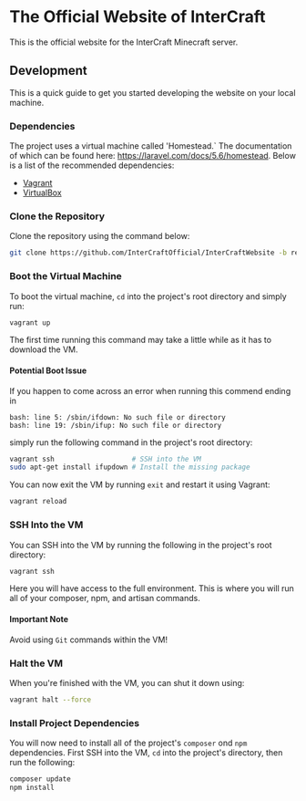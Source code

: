 # The Official Website of InterCraft

This is the official website for the InterCraft Minecraft server.

## Development

This is a quick guide to get you started developing the website on your local machine.

### Dependencies

The project uses a virtual machine called 'Homestead.` The documentation of which can be found here: https://laravel.com/docs/5.6/homestead. Below is a list of the recommended dependencies:

- [Vagrant](https://vagrantup.com)
- [VirtualBox](https://virtualbox.org)

### Clone the Repository

Clone the repository using the command below:

```sh
git clone https://github.com/InterCraftOfficial/InterCraftWebsite -b rewrite
```

### Boot the Virtual Machine

To boot the virtual machine, `cd` into the project's root directory and simply run:

```sh
vagrant up
```

The first time running this command may take a little while as it has to download the VM.

#### Potential Boot Issue

If you happen to come across an error when running this commend ending in

```
bash: line 5: /sbin/ifdown: No such file or directory
bash: line 19: /sbin/ifup: No such file or directory
```

simply run the following command in the project's root directory:

```sh
vagrant ssh                   # SSH into the VM
sudo apt-get install ifupdown # Install the missing package
```

You can now exit the VM by running `exit` and restart it using Vagrant:

```sh
vagrant reload
```

### SSH Into the VM

You can SSH into the VM by running the following in the project's root directory:

```sh
vagrant ssh
```

Here you will have access to the full environment. This is where you will run all of your composer, npm, and artisan commands.

#### Important Note

Avoid using `Git` commands within the VM!

### Halt the VM

When you're finished with the VM, you can shut it down using:

```sh
vagrant halt --force
```

### Install Project Dependencies

You will now need to install all of the project's `composer` ond `npm` dependencies. First SSH into the VM, `cd` into the project's directory, then run the following:

```sh
composer update
npm install
```
